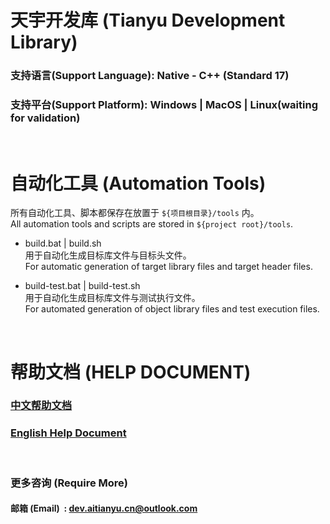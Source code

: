 # 天宇开发库 (Tianyu Development Library)

### 支持语言(Support Language): Native - C++ (Standard 17)

### 支持平台(Support Platform): Windows | MacOS | Linux(waiting for validation)

&nbsp;

# 自动化工具 (Automation Tools)

所有自动化工具、脚本都保存在放置于 `${项目根目录}/tools` 内。  
All automation tools and scripts are stored in `${project root}/tools`.

- build.bat | build.sh  
  用于自动化生成目标库文件与目标头文件。  
  For automatic generation of target library files and target header files.

- build-test.bat | build-test.sh  
  用于自动化生成目标库文件与测试执行文件。  
  For automated generation of object library files and test execution files.

&nbsp;

# 帮助文档 (HELP DOCUMENT)

### [中文帮助文档](/.project/docs/README_ZH.md)

### [English Help Document](/.project/docs/README_EN.md)

&nbsp;

### 更多咨询 (Require More)

#### 邮箱 (Email)&nbsp;&nbsp;:&nbsp;[dev.aitianyu.cn@outlook.com](dev.aitianyu.cn@outlook.com)

<!-- #### 主页 (Home)&nbsp;:&nbsp;[aitianyu.cn](aitianyu.cn) (Currently Unavailable) -->

&nbsp;

<!-- # 开发文档 (DEVELOPMENT DOCUMENT)

### [中文](/.project/docs/DEVELOP_DOC_ZH.md)

### [English](/.project/docs/DEVELOP_DOC_EN.md)

&nbsp; -->
